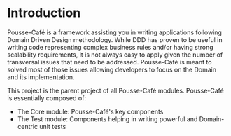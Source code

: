 # Introduction

Pousse-Café is a framework assisting you in writing applications following Domain Driven Design methodology. While DDD
has proven to be useful in writing code representing complex business rules and/or having strong scalability requirements,
it is not always easy to apply given the number of transversal issues that need to be addressed. Pousse-Café is meant
to solved most of those issues allowing developers to focus on the Domain and its implementation.

This project is the parent project of all Pousse-Café modules. Pousse-Café is essentially composed of:

- The Core module: Pousse-Café's key components
- The Test module: Components helping in writing powerful and Domain-centric unit tests

